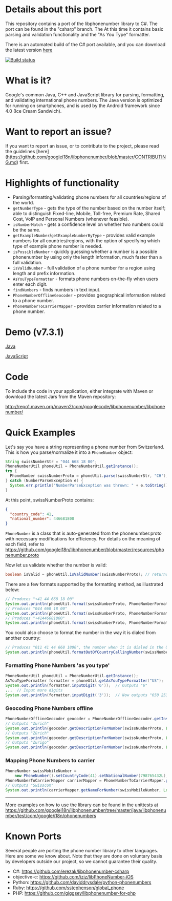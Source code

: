 # Details about this port
This repository contains a port of the libphonenumber library to C#. The port can be found in the "csharp" branch. The  At this time it contains basic parsing and validation functionality and the "As You Type" formatter.

There is an automated build of the C# port available, and you can download the latest version [here](https://ci.appveyor.com/project/caseykramer/libphonenumber-csharp-k73qg/build/artifacts)

[![Build status](https://ci.appveyor.com/api/projects/status/f1fjcg0egdrlx79e?svg=true)](https://ci.appveyor.com/project/caseykramer/libphonenumber-csharp-k73qg)

# What is it?

Google's common Java, C++ and JavaScript library for parsing, formatting, and validating international phone numbers. The Java version is optimized for running on smartphones, and is used by the Android framework since 4.0 (Ice Cream Sandwich).

# Want to report an issue?
If you want to report an issue, or to contribute to the project, please read the guidelines [here] (https://github.com/googlei18n/libphonenumber/blob/master/CONTRIBUTING.md) first.

# Highlights of functionality
  * Parsing/formatting/validating phone numbers for all countries/regions of the world.
  * ` getNumberType ` - gets the type of the number based on the number itself; able to distinguish Fixed-line, Mobile, Toll-free, Premium Rate, Shared Cost, VoIP and Personal Numbers  (whenever feasible).
  * ` isNumberMatch ` - gets a confidence level on whether two numbers could be the same.
  * ` getExampleNumber `/` getExampleNumberByType ` - provides valid example numbers for all countries/regions, with the option of specifying which type of example phone number is needed.
  * ` isPossibleNumber ` - quickly guessing whether a number is a possible phonenumber by using only the length information, much faster than a full validation.
  * ` isValidNumber ` - full validation of a phone number for a region using length and prefix information.
  * ` AsYouTypeFormatter ` - formats phone numbers on-the-fly when users enter each digit.
  * ` findNumbers ` - finds numbers in text input.
  * ` PhoneNumberOfflineGeocoder ` - provides geographical information related to a phone number.
  * ` PhoneNumberToCarrierMapper ` - provides carrier information related to a phone number.

# Demo (v7.3.1)
[Java](http://libphonenumber.appspot.com/)

[JavaScript](https://rawgit.com/googlei18n/libphonenumber/master/javascript/i18n/phonenumbers/demo-compiled.html)

# Code
To include the code in your application, either integrate with Maven or download the latest Jars from the Maven repository:

http://repo1.maven.org/maven2/com/googlecode/libphonenumber/libphonenumber/

# Quick Examples
Let's say you have a string representing a phone number from Switzerland. This is how you parse/normalize it into a ` PhoneNumber ` object:

```java
String swissNumberStr = "044 668 18 00";
PhoneNumberUtil phoneUtil = PhoneNumberUtil.getInstance();
try {
  PhoneNumber swissNumberProto = phoneUtil.parse(swissNumberStr, "CH");
} catch (NumberParseException e) {
  System.err.println("NumberParseException was thrown: " + e.toString());
}
```

At this point, swissNumberProto contains:
```json
{
  "country_code": 41,
  "national_number": 446681800
}
```

` PhoneNumber ` is a class that is auto-generated from the phonenumber.proto with necessary modifications for efficiency. For details on the meaning of each field, refer to https://github.com/googlei18n/libphonenumber/blob/master/resources/phonenumber.proto

Now let us validate whether the number is valid:
```java
boolean isValid = phoneUtil.isValidNumber(swissNumberProto); // returns true
```

There are a few formats supported by the formatting method, as illustrated below:
```java
// Produces "+41 44 668 18 00"
System.out.println(phoneUtil.format(swissNumberProto, PhoneNumberFormat.INTERNATIONAL));
// Produces "044 668 18 00"
System.out.println(phoneUtil.format(swissNumberProto, PhoneNumberFormat.NATIONAL));
// Produces "+41446681800"
System.out.println(phoneUtil.format(swissNumberProto, PhoneNumberFormat.E164));
```

You could also choose to format the number in the way it is dialed from another country:

```java
// Produces "011 41 44 668 1800", the number when it is dialed in the United States.
System.out.println(phoneUtil.formatOutOfCountryCallingNumber(swissNumberProto, "US"));
```

### Formatting Phone Numbers 'as you type'
```java
PhoneNumberUtil phoneUtil = PhoneNumberUtil.getInstance();
AsYouTypeFormatter formatter = phoneUtil.getAsYouTypeFormatter("US");
System.out.println(formatter.inputDigit('6'));  // Outputs "6"
...  // Input more digits
System.out.println(formatter.inputDigit('3'));  // Now outputs "650 253"
```

### Geocoding Phone Numbers offline
```java
PhoneNumberOfflineGeocoder geocoder = PhoneNumberOfflineGeocoder.getInstance();
// Outputs "Zurich"
System.out.println(geocoder.getDescriptionForNumber(swissNumberProto, Locale.ENGLISH));
// Outputs "Zürich"
System.out.println(geocoder.getDescriptionForNumber(swissNumberProto, Locale.GERMAN));
// Outputs "Zurigo"
System.out.println(geocoder.getDescriptionForNumber(swissNumberProto, Locale.ITALIAN));
```

### Mapping Phone Numbers to carrier
```java
PhoneNumber swissMobileNumber =
    new PhoneNumber().setCountryCode(41).setNationalNumber(798765432L);
PhoneNumberToCarrierMapper carrierMapper = PhoneNumberToCarrierMapper.getInstance();
// Outputs "Swisscom"
System.out.println(carrierMapper.getNameForNumber(swissMobileNumber, Locale.ENGLISH));
```


---


More examples on how to use the library can be found in the unittests at https://github.com/googlei18n/libphonenumber/tree/master/java/libphonenumber/test/com/google/i18n/phonenumbers

# Known Ports
Several people are porting the phone number library to other languages. Here are some we know about. Note that they are done on voluntary basis by developers outside our project, so we cannot guarantee their quality.
  * C#: https://github.com/erezak/libphonenumber-csharp
  * objective-c: https://github.com/iziz/libPhoneNumber-iOS
  * Python: https://github.com/daviddrysdale/python-phonenumbers
  * Ruby: https://github.com/sstephenson/global_phone
  * PHP: https://github.com/giggsey/libphonenumber-for-php
